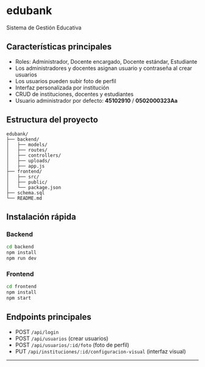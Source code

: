 # edubank

Sistema de Gestión Educativa

## Características principales

- Roles: Administrador, Docente encargado, Docente estándar, Estudiante
- Los administradores y docentes asignan usuario y contraseña al crear usuarios
- Los usuarios pueden subir foto de perfil
- Interfaz personalizada por institución
- CRUD de instituciones, docentes y estudiantes
- Usuario administrador por defecto: **45102910** / **0502000323Aa**

## Estructura del proyecto

```
edubank/
├── backend/
│   ├── models/
│   ├── routes/
│   ├── controllers/
│   ├── uploads/
│   ├── app.js
├── frontend/
│   ├── src/
│   ├── public/
│   └── package.json
├── schema.sql
└── README.md
```

## Instalación rápida

### Backend

```bash
cd backend
npm install
npm run dev
```

### Frontend

```bash
cd frontend
npm install
npm start
```

## Endpoints principales

- POST `/api/login`
- POST `/api/usuarios` (crear usuarios)
- POST `/api/usuarios/:id/foto` (foto de perfil)
- PUT `/api/instituciones/:id/configuracion-visual` (interfaz visual)

---
